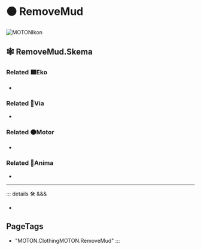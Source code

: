 # 🟠 <motor>RemoveMud</motor>

![MOTONIkon](/Ikon/MOTONs_Ikon.png)

## 🕸 RemoveMud.Skema

### Related 🟩<ekos>Eko</ekos>

-

### Related 🔻<via>Via</via>

-

### Related 🟠<motor>Motor</motor>

-

### Related 💜<anima>Anima</anima>

-

---

<!-- =================================================== -->
<!-- =================================================== -->
<!-- =================================================== -->
<!-- =================================================== -->
<!-- =================================================== -->
::: details 🛠 <dev>&&&</dev>

-

<h2>PageTags</h2>

- "MOTON.ClothingMOTON.RemoveMud"
:::
